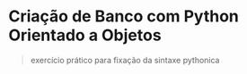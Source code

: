 # Criação de Banco com Python Orientado a Objetos

> exercício prático para fixação da sintaxe pythonica

